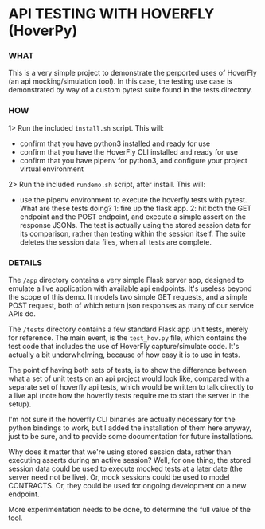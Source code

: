 # API TESTING WITH HOVERFLY (HoverPy)

### WHAT

This is a very simple project to demonstrate the perported uses of HoverFly (an api mocking/simulation tool). In this case, the testing use case is demonstrated by way of a custom pytest suite found in the tests directory.

### HOW

1> Run the included `install.sh` script. This will:
* confirm that you have python3 installed and ready for use
* confirm that you have the HoverFly CLI installed and ready for use
* confirm that you have pipenv for python3, and configure your project virtual environment

2> Run the included `rundemo.sh` script, after install. This will:
* use the pipenv environment to execute the hoverfly tests with pytest. What are these tests doing? 1: fire up the flask app. 2: hit both the GET endpoint and the POST endpoint, and execute a simple assert on the response JSONs. The test is actually using the stored session data for its comparison, rather than testing within the session itself. The suite deletes the session data files, when all tests are complete.

### DETAILS

The `/app` directory contains a very simple Flask server app, designed to emulate a live application with available api endpoints. It's useless beyond the scope of this demo. It models two simple GET requests, and a simple POST request, both of which return json responses as many of our service APIs do. 

The `/tests` directory contains a few standard Flask app unit tests, merely for reference. The main event, is the `test_hov.py` file, which contains the test code that includes the use of HoverFly capture/simulate code. It's actually a bit underwhelming, because of how easy it is to use in tests.

The point of having both sets of tests, is to show the difference between what a set of unit tests on an api project would look like, compared with a separate set of hoverfly api tests, which would be written to talk directly to a live api (note how the hoverfly tests require me to start the server in the setup).

I'm not sure if the hoverfly CLI binaries are actually necessary for the python bindings to work, but I added the installation of them here anyway, just to be sure, and to provide some documentation for future installations.

Why does it matter that we're using stored session data, rather than executing asserts during an active session? Well, for one thing, the stored session data could be used to execute mocked tests at a later date (the server need not be live). Or, mock sessions could be used to model CONTRACTS. Or, they could be used for ongoing development on a new endpoint.

More experimentation needs to be done, to determine the full value of the tool.
